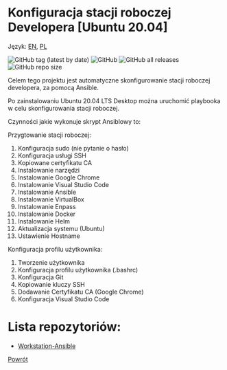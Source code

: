 Konfiguracja stacji roboczej Developera [Ubuntu 20.04]
=========
Język: [EN](README.md), [PL](README.PL.md)

![GitHub tag (latest by date)](https://img.shields.io/github/v/tag/wolfsea89/Workstation-Ansible) ![GitHub](https://img.shields.io/github/license/wolfsea89/Workstation-Ansible) ![GitHub all releases](https://img.shields.io/github/downloads/wolfsea89/Workstation-Ansible/total) ![GitHub repo size](https://img.shields.io/github/repo-size/wolfsea89/Workstation-Ansible)

Celem tego projektu jest automatyczne skonfigurowanie stacji roboczej developera, za pomocą Ansible.

Po zainstalowaniu Ubuntu 20.04 LTS Desktop można uruchomić playbooka w celu skonfigurowania stacji roboczej.

Czynności jakie wykonuje skrypt Ansiblowy to:

Przygtowanie stacji roboczej:
1. Konfiguracja sudo (nie pytanie o hasło)
2. Konfiguracja usługi SSH
3. Kopiowane certyfikatu CA
4. Instalowanie narzędzi
5. Instalowanie Google Chrome
6. Instalowanie Visual Studio Code
7. Instalowanie Ansible
8. Instalowanie VirtualBox
9. Instalowanie Enpass
10. Instalowanie Docker
11. Instalowanie Helm
12. Aktualizacja systemu (Ubuntu)
13. Ustawienie Hostname

Konfiguracja profilu użytkownika:
1. Tworzenie użytkownika
2. Konfiguracja profilu użytkownika (.bashrc)
3. Konfiguracja Git
4. Kopiowanie kluczy SSH
5. Dodawanie Certyfikatu CA (Google Chrome)
6. Konfiguracja Visual Studio Code


Lista repozytoriów:
=========
- [Workstation-Ansible](https://github.com/wolfsea89/Workstation-Ansible.git)

[Powrót](../../README.md)